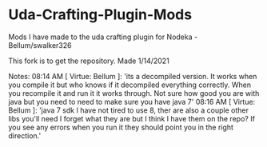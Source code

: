 # Uda-Crafting-Plugin-Mods
Mods I have made to the uda crafting plugin for Nodeka - Bellum/swalker326


This fork is to get the repository.
Made 1/14/2021

Notes:
08:14 AM [ Virtue: Bellum ]: 'its a decompiled version. It works when you compile it but who knows if it decompiled everything correctly. When you recompile it and run it it works through. Not sure how good you are with java but you need to need to make sure you have java 7'
08:16 AM [ Virtue: Bellum ]: 'java 7 sdk I have not tired to use 8, ther are also a couple other libs you'll need I forget what they are but I think I have them on the repo? If you see any errors when you run it they should point you in the right direction.'

